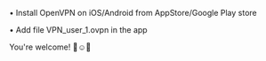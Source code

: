 • Install OpenVPN on iOS/Android from AppStore/Google Play store 

• Add file VPN_user_1.ovpn in the app

You're welcome! 👏☺️🎉
